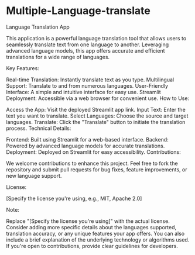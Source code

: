 # Multiple-Language-translate
Language Translation App

This application is a powerful language translation tool that allows users to seamlessly translate text from one language to another. Leveraging advanced language models, this app offers accurate and efficient translations for a wide range of languages.

Key Features:

Real-time Translation: Instantly translate text as you type.
Multilingual Support: Translate to and from numerous languages.
User-Friendly Interface: A simple and intuitive interface for easy use.
Streamlit Deployment: Accessible via a web browser for convenient use.
How to Use:

Access the App: Visit the deployed Streamlit app link.
Input Text: Enter the text you want to translate.
Select Languages: Choose the source and target languages.
Translate: Click the "Translate" button to initiate the translation process.
Technical Details:

Frontend: Built using Streamlit for a web-based interface.
Backend: Powered by advanced language models for accurate translations.
Deployment: Deployed on Streamlit for easy accessibility.
Contributions:

We welcome contributions to enhance this project. Feel free to fork the repository and submit pull requests for bug fixes, feature improvements, or new language support.

License:

[Specify the license you're using, e.g., MIT, Apache 2.0]

Note:

Replace "[Specify the license you're using]" with the actual license.
Consider adding more specific details about the languages supported, translation accuracy, or any unique features your app offers.
You can also include a brief explanation of the underlying technology or algorithms used.
If you're open to contributions, provide clear guidelines for developers.
